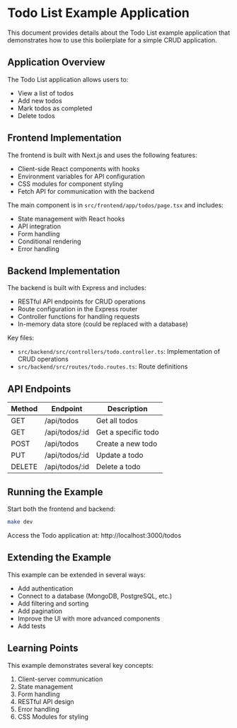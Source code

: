 # Todo List Example Application

This document provides details about the Todo List example application that demonstrates how to use this boilerplate for a simple CRUD application.

## Application Overview

The Todo List application allows users to:
- View a list of todos
- Add new todos
- Mark todos as completed
- Delete todos

## Frontend Implementation

The frontend is built with Next.js and uses the following features:
- Client-side React components with hooks
- Environment variables for API configuration
- CSS modules for component styling
- Fetch API for communication with the backend

The main component is in `src/frontend/app/todos/page.tsx` and includes:
- State management with React hooks
- API integration
- Form handling
- Conditional rendering
- Error handling

## Backend Implementation

The backend is built with Express and includes:
- RESTful API endpoints for CRUD operations
- Route configuration in the Express router
- Controller functions for handling requests
- In-memory data store (could be replaced with a database)

Key files:
- `src/backend/src/controllers/todo.controller.ts`: Implementation of CRUD operations
- `src/backend/src/routes/todo.routes.ts`: Route definitions

## API Endpoints

| Method | Endpoint     | Description           |
|--------|-------------|-----------------------|
| GET    | /api/todos  | Get all todos         |
| GET    | /api/todos/:id | Get a specific todo  |
| POST   | /api/todos  | Create a new todo     |
| PUT    | /api/todos/:id | Update a todo        |
| DELETE | /api/todos/:id | Delete a todo        |

## Running the Example

Start both the frontend and backend:

```bash
make dev
```

Access the Todo application at: http://localhost:3000/todos

## Extending the Example

This example can be extended in several ways:
- Add authentication
- Connect to a database (MongoDB, PostgreSQL, etc.)
- Add filtering and sorting
- Add pagination
- Improve the UI with more advanced components
- Add tests

## Learning Points

This example demonstrates several key concepts:
1. Client-server communication
2. State management
3. Form handling
4. RESTful API design
5. Error handling
6. CSS Modules for styling